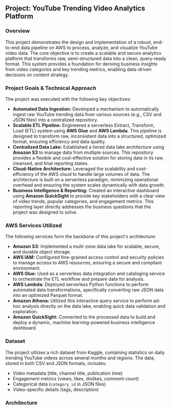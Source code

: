 ## **Project: YouTube Trending Video Analytics Platform**

### **Overview**

This project demonstrates the design and implementation of a robust, end-to-end data pipeline on AWS to process, analyze, and visualize YouTube video data. The core objective is to create a scalable and secure analytics platform that transforms raw, semi-structured data into a clean, query-ready format. This system provides a foundation for deriving business insights from video categories and key trending metrics, enabling data-driven decisions on content strategy.

### **Project Goals & Technical Approach**

The project was executed with the following key objectives:

* **Automated Data Ingestion:** Developed a mechanism to automatically ingest raw YouTube trending data from various sources (e.g., CSV and JSON files) into a centralized repository.
* **Scalable ETL Pipeline:** Engineered a serverless Extract, Transform, Load (ETL) system using **AWS Glue** and **AWS Lambda**. This pipeline is designed to transform raw, inconsistent data into a structured, optimized format, ensuring efficiency and data quality.
* **Centralized Data Lake:** Established a tiered data lake architecture using **Amazon S3** to manage data from multiple sources. This repository provides a flexible and cost-effective solution for storing data in its raw, cleansed, and final reporting states.
* **Cloud-Native Architecture:** Leveraged the scalability and cost-efficiency of the AWS cloud to handle large volumes of data. The architecture is built on a serverless paradigm, minimizing operational overhead and ensuring the system scales dynamically with data growth.
* **Business Intelligence & Reporting:** Created an interactive dashboard using **Amazon QuickSight** to provide key stakeholders with a clear view of video trends, popular categories, and engagement metrics. This reporting layer directly addresses the business questions that the project was designed to solve.

### **AWS Services Utilized**

The following services form the backbone of this project's architecture:

* **Amazon S3:** Implemented a multi-zone data lake for scalable, secure, and durable object storage.
* **AWS IAM:** Configured fine-grained access control and security policies to manage access to AWS resources, ensuring a secure and compliant environment.
* **AWS Glue:** Used as a serverless data integration and cataloging service to orchestrate the ETL workflow and prepare data for analysis.
* **AWS Lambda:** Deployed serverless Python functions to perform automated data transformations, specifically converting raw JSON data into an optimized Parquet format.
* **Amazon Athena:** Utilized this interactive query service to perform ad-hoc analysis directly on the data lake, enabling quick data validation and exploration.
* **Amazon QuickSight:** Connected to the processed data to build and deploy a dynamic, machine learning-powered business intelligence dashboard.

### **Dataset**

The project utilizes a rich dataset from Kaggle, containing statistics on daily trending YouTube videos across several months and regions. The data, stored in both CSV and JSON formats, includes:
* Video metadata (title, channel title, publication time)
* Engagement metrics (views, likes, dislikes, comment count)
* Categorical data (`category_id` in JSON files)
* Video-specific details (tags, description)

### **Architecture**

